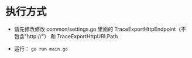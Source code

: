 # 执行方式

- 请先修改修改 common/settings.go 里面的 TraceExportHttpEndpoint（不包含"http://"） 和  TraceExportHttpURLPath


- 运行：
`go run main.go`